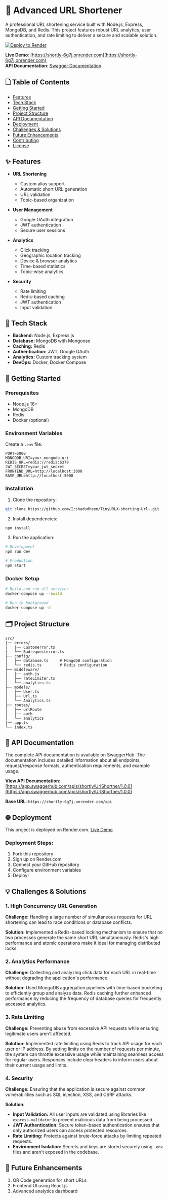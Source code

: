 # 🔗 Advanced URL Shortener

A professional URL shortening service built with Node.js, Express, MongoDB, and Redis. This project features robust URL analytics, user authentication, and rate limiting to deliver a secure and scalable solution.

[![Deploy to Render](https://render.com/images/deploy-to-render-button.svg)](https://render.com)

**Live Demo**: [https://shortly-6g7j.onrender.com](https://shortly-6g7j.onrender.com)  
**API Documentation**: [Swagger Documentation](https://app.swaggerhub.com/apis/shortly/UrlShortner/1.0.0)

## 🗋 Table of Contents
- [Features](#features)
- [Tech Stack](#tech-stack)
- [Getting Started](#getting-started)
- [Project Structure](#project-structure)
- [API Documentation](#api-documentation)
- [Deployment](#deployment)
- [Challenges & Solutions](#challenges--solutions)
- [Future Enhancements](#future-enhancements)
- [Contributing](#contributing)
- [License](#license)

## ✨ Features
- **URL Shortening**
  - Custom alias support
  - Automatic short URL generation
  - URL validation
  - Topic-based organization

- **User Management**
  - Google OAuth integration
  - JWT authentication
  - Secure user sessions

- **Analytics**
  - Click tracking
  - Geographic location tracking
  - Device & browser analytics
  - Time-based statistics
  - Topic-wise analytics

- **Security**
  - Rate limiting
  - Redis-based caching
  - JWT authentication
  - Input validation

## 🔧 Tech Stack
- **Backend:** Node.js, Express.js
- **Database:** MongoDB with Mongoose
- **Caching:** Redis
- **Authentication:** JWT, Google OAuth
- **Analytics:** Custom tracking system
- **DevOps:** Docker, Docker Compose

## 🚀 Getting Started

### Prerequisites
- Node.js 16+
- MongoDB
- Redis
- Docker (optional)

### Environment Variables
Create a `.env` file:
```env
PORT=5000
MONGODB_URI=your_mongodb_uri
REDIS_URL=redis://redis:6379
JWT_SECRET=your_jwt_secret
FRONTEND_URL=http://localhost:3000
BASE_URL=http://localhost:5000
```

### Installation

1. Clone the repository:
```bash
git clone https://github.com/Irshadudheen/TinyURLX-shorting-Url-.git

```

2. Install dependencies:
```bash
npm install
```

3. Run the application:
```bash
# Development
npm run dev

# Production
npm start
```

### Docker Setup
```bash
# Build and run all services
docker-compose up --build

# Run in background
docker-compose up -d
```

## 🗂 Project Structure
```plaintext
src/
|── errors/
|   |── Customerror.ts
|   └── Badrequesterror.ts 
├── config/
│   ├── database.ts     # MongoDB configuration
│   └── redis.ts        # Redis configuration
├── middleware/
│   ├── auth.js
│   ├── rateLimiter.ts
│   └── analytics.ts
├── models/
│   ├── User.ts
│   ├── Url.ts
│   └── Analytics.ts
├── routes/
│   ├── urlRoute
│   ├── auth
│   └── analytics
|── app.ts
└── index.ts

```

## 🔗 API Documentation

The complete API documentation is available on SwaggerHub. The documentation includes detailed information about all endpoints, request/response formats, authentication requirements, and example usage.

**View API Documentation**: [https://app.swaggerhub.com/apis/shortly/UrlShortner/1.0.0](https://app.swaggerhub.com/apis/shortly/UrlShortner/1.0.0)

**Base URL**: `https://shortly-6g7j.onrender.com/api`

## 🌐 Deployment
This project is deployed on Render.com. [Live Demo](https://shortly-6g7j.onrender.com)

### Deployment Steps:
1. Fork this repository
2. Sign up on Render.com
3. Connect your GitHub repository
4. Configure environment variables
5. Deploy!

## 💡 Challenges & Solutions

### 1. High Concurrency URL Generation
**Challenge:**
Handling a large number of simultaneous requests for URL shortening can lead to race conditions or database conflicts.

**Solution:**
Implemented a Redis-based locking mechanism to ensure that no two processes generate the same short URL simultaneously. Redis's high performance and atomic operations make it ideal for managing distributed locks.

### 2. Analytics Performance
**Challenge:**
Collecting and analyzing click data for each URL in real-time without degrading the application's performance.

**Solution:**
Used MongoDB aggregation pipelines with time-based bucketing to efficiently group and analyze data. Redis caching further enhanced performance by reducing the frequency of database queries for frequently accessed analytics.

### 3. Rate Limiting
**Challenge:**
Preventing abuse from excessive API requests while ensuring legitimate users aren't affected.

**Solution:**
Implemented rate limiting using Redis to track API usage for each user or IP address. By setting limits on the number of requests per minute, the system can throttle excessive usage while maintaining seamless access for regular users. Responses include clear headers to inform users about their current usage and limits.

### 4. Security
**Challenge:**
Ensuring that the application is secure against common vulnerabilities such as SQL injection, XSS, and CSRF attacks.

**Solution:**
- **Input Validation:** All user inputs are validated using libraries like `express-validator` to prevent malicious data from being processed.
- **JWT Authentication:** Secure token-based authentication ensures that only authorized users can access protected resources.
- **Rate Limiting:** Protects against brute-force attacks by limiting repeated requests.
- **Environment Isolation:** Secrets and keys are stored securely using `.env` files and aren't exposed in the codebase.

## 🚀 Future Enhancements
1. QR Code generation for short URLs
2. Frontend UI using React.js
3. Advanced analytics dashboard








